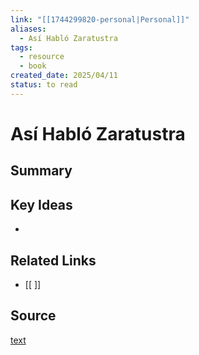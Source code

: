 ```yaml
---
link: "[[1744299820-personal|Personal]]"
aliases:
  - Así Habló Zaratustra
tags:
  - resource
  - book
created_date: 2025/04/11
status: to read
---
```

# Así Habló Zaratustra

## Summary


## Key Ideas
- 

## Related Links
- [[ ]]

## Source
[text](url) 
